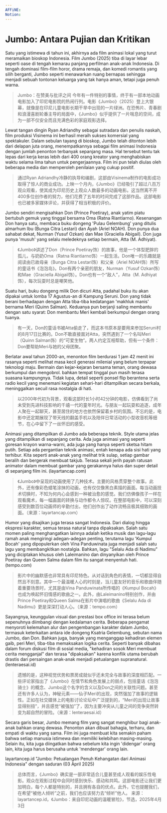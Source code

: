 ```yaml
---
AFFiNE: 
Notion: 
---
```


# Jumbo: Antara Pujian dan Kritikan

Satu yang istimewa di tahun ini, akhirnya ada film animasi lokal yang turut meramaikan bioskop Indonesia. Film Jumbo (2025) tiba di layar lebar seperti oase di tengah kemarau panjang perfilman anak-anak Indonesia. Di tengah dominasi film-film horor, drama remaja, dan komedi romantis yang silih berganti, Jumbo seperti menawarkan ruang bernapas sehingga menjadi sebuah tontonan keluarga yang tak hanya aman, tetapi juga penuh warna.

> Jumbo：在赞美与批评之间
> 今年有一件特别的事情，终于有一部本地动画电影加入了印尼电影院的热闹行列。电影《Jumbo》（2025）登上大银幕，就像是在印尼儿童电影长期干旱中出现的一片绿洲。在恐怖片、青春剧和浪漫喜剧轮番主导的局面中，《Jumbo》似乎提供了一片喘息的空间，成为一部不仅安全而且充满色彩的家庭观影选择。

Lewat tangan dingin Ryan Adriandhy sebagai sutradara dan penulis naskah, film produksi Visinema ini berhasil meraih sukses komersial yang spektakuler. Dalam sebulan tayang di bioskop, Jumbo telah ditonton lebih dari delapan juta orang, menempatkannya sebagai film animasi Indonesia dengan jumlah penonton terbanyak sepanjang masa. Hal tersebut tentu tak lepas dari kerja keras lebih dari 400 orang kreator yang menghabiskan waktu selama lima tahun untuk pengerjaannya. Film ini pun telah diulas oleh beberapa media dan memperoleh penilaian yang cukup positif.

> 通过Ryan Adriandhy冷静的执导和编剧，这部由Visinema制作的电影成功取得了惊人的商业成功。上映一个月内，《Jumbo》已经吸引了超过八百万观众观看，使其成为印尼历史上观众人数最多的动画电影。这当然离不开400多位创作者的努力，他们花费了五年的时间完成了这部作品。这部电影也已被多家媒体评论，并获得了相当积极的评价。

Jumbo sendiri mengisahkan Don (Prince Poetiray), anak yatim piatu bertubuh gemuk yang tinggal bersama Oma (Ratna Riantiarno). Kesenangan Don hanya satu, membaca buku dongeng 'Pulau Gelembung' yang ditulis almarhum Ibu (Bunga Citra Lestari) dan Ayah (Ariel NOAH). Don punya dua sahabat dekat, Nurman (Yusuf Ozkan) dan Mae (Graciella Abigail). Don juga punya 'musuh' yang selalu meledeknya setiap bermain, Atta (M. Adhiyat).

> 《Jumbo》讲述了Don（Prince Poetiray饰）的故事，他是一个体型肥胖的孤儿，与奶奶Oma（Ratna Riantiarno饰）一起生活。Don唯一的乐趣就是阅读由已故母亲（Bunga Citra Lestari饰）和父亲（Ariel NOAH饰）所写的童话书《泡泡岛》。Don有两个亲密的朋友，Nurman（Yusuf Ozkan饰）和Mae（Graciella Abigail饰）。Don也有一个“敌人”，Atta（M. Adhiyat饰），每次玩耍时总是嘲笑他。

Suatu hari, buku dongeng milik Don dicuri Atta, padahal buku itu akan dipakai untuk lomba 17 Agustus-an di Kampung Seruni. Don yang tidak berani berhadapan dengan Atta tiba-tiba kedatangan 'makhluk manis' bernama Meri (Quinn Salman). Keduanya pun berjanji saling membantu dengan satu syarat: Don membantu Meri kembali berkumpul dengan orang tuanya.

> 有一天，Don的童话书被Atta偷走了，而这本书原本是要用来参加Seruni村的8月17日比赛的。Don不敢直接面对Atta，突然遇到了一个名叫Meri（Quinn Salman饰）的“可爱生物”。两人约定互相帮助，但有一个条件：Don要帮助Meri与她的父母团聚。

Berlatar awal tahun 2000-an, menonton film berdurasi 1 jam 42 menit ini rasanya seperti melihat masa kecil generasi milenial yang belum terpapar teknologi maju. Bermain dan kejar-kejaran bersama teman, orang dewasa berkumpul dan mengobrol. bahkan tempat tinggal pun masih terasa suasana kampungnya. Tidak lupa, detail seperti ponsel flip berantena serta radio kecil yang menemani kegiatan sehari-hari ditampilkan secara berkala, meninggalkan secuil rasa nostalgia di hati.

> 以2000年代初为背景，观看这部时长1小时42分钟的电影，仿佛看到了尚未受到先进科技影响的千禧一代的童年时光。与朋友一起玩耍和追逐，成年人聚在一起聊天，甚至居住的地方也依然保留着乡村的氛围。不忘的是，电影中还定期展现了带天线的翻盖手机以及陪伴日常活动的小型收音机等细节，在心中留下了一丝怀旧的感受。

Animasi yang ditampilkan di Jumbo ada beberapa teknik. Style utama jelas yang ditampilkan di sepanjang cerita. Ada juga animasi yang seperti goresan krayon warna-warni, ada juga yang hanya seperti sketsa hitam putih. Setiap ada pergantian teknik animasi, entah kenapa ada sisi hati yang terhibur. Kita seperti anak-anak yang melihat trik sulap, setiap gambar beralih dan bergerak membuat takjub. Terasa sekali jerih payah ratusan animator dalam membuat gambar yang gerakannya halus dan super detail di sepanjang film ini. (layartancap.com)

> 《Jumbo》中呈现的动画使用了几种技术。主要的风格贯穿整个故事。此外，还有像彩色蜡笔涂抹的动画，也有仅仅像黑白素描的画面。每当动画技术切换时，不知为何内心会感到一种被治愈的感觉。我们仿佛像孩子一样在观看魔术，每一幅画面的转换与动作都令人惊叹。在整部电影中，可以深刻感受到数百位动画师的辛勤付出，他们创作出了动作流畅且极其细致的画面。（来源：layartancap.com）

Humor yang disajikan juga terasa sangat Indonesia. Dari dialog hingga ekspresi karakter, semua terasa natural tanpa dipaksakan. Salah satu momen paling menghangatkan lainnya adalah ketika musik dan lagu-lagu ramah anak mengiringi adegan-adegan penting, terutama lagu 'Kumpul Bocah' yang dipopulerkan oleh Vina Panduwinata juga menjadi salah satu lagu yang membangkitkan nostalgia. Bahkan, lagu "Selalu Ada di Nadimu" yang diciptakan khusus oleh Laleimanino dan dinyanyikan oleh Prince Poetiray dan Queen Salma dalam film itu sangat menyentuh hati. (tempo.com)

> 影片中的幽默感也非常具有印尼特色。从对话到角色的表情，一切都显得自然且不刻意。其中一个最温暖人心的时刻是，当儿童友好的音乐和歌曲伴随着重要场景时，尤其是由Vina Panduwinata所传唱的《Kumpul Bocah》也成为唤起怀旧情感的歌曲之一。此外，由Laleimanino特别创作，并由Prince Poetiray和Queen Salma在影片中演唱的歌曲《Selalu Ada di Nadimu》更是深深打动人心。（来源：tempo.com）

Sayangnya, keunggulan visual dan prestasi box office ini terasa belum sepenuhnya diimbangi dengan kedalaman cerita. Beberapa pengamat menyoroti kelemahan alur dan pengembangan karakter dalam Jumbo, termasuk keterkaitan antara ide dongeng Ksatria Gelembung, sebutan nama Jumbo, dan Don. Bahkan juga, banyak yang menganggap kehadiran elemen gaib, peri Meri, tiba-tiba memaksakan logika cerita. Seperti banyak dibahas dalam forum diskusi film di sosial media, "kehadiran sosok Meri membuat cerita mengganjal" dan terasa "dipaksakan" karena konflik utama berubah drastis dari persaingan anak-anak menjadi petualangan supranatural. (lenteraesai.id)

> 遗憾的是，这种视觉优势和票房成就似乎还未完全与故事的深度相匹配。一些评论家指出了《Jumbo》在情节和角色发展上的弱点，包括童话《泡泡骑士》的概念、Jumbo这个名字的含义以及Don之间的关联性问题。甚至还有许多人认为，神秘元素——仙子Meri的出现，突然强加了故事的逻辑性。正如在社交媒体上的电影讨论论坛中广泛提到的，“Meri的出现让故事显得别扭”，并且感觉“被强加”了，因为主要冲突从儿童之间的竞争突然转变为超自然的冒险。（来源：lenteraesai.id）

Secara garis besar, Jumbo memang film yang sangat menghibur bagi anak-anak bahkan orang dewasa. Penonton akan dibuat bahagia, terharu, dan empati di waktu yang sama. Film ini juga membuat kita semakin paham bahwa setiap manusia istimewa dan memiliki kelebihan masing-masing. Selain itu, kita juga diingatkan bahwa sebelum kita ingin 'didengar' orang lain, kita juga harus berusaha untuk 'mendengar' orang lain.

layartancep.id "Jumbo: Petualangan Penuh Kehangatan dari Animasi Indonesia" dengan saduran
(03 April 2025)

> 总体而言，《Jumbo》确实是一部非常适合儿童甚至成人观看的娱乐性电影。观众在观影过程中会同时感到快乐、感动和共鸣。这部电影还让我们更加明白，每个人都是特别的，并且拥有各自的优点。此外，它也提醒我们，在希望“被他人倾听”之前，我们也应该努力去“倾听”他人。
> 来源：layartancep.id，《Jumbo：来自印尼动画的温暖冒险》，节选，2025年4月3日
